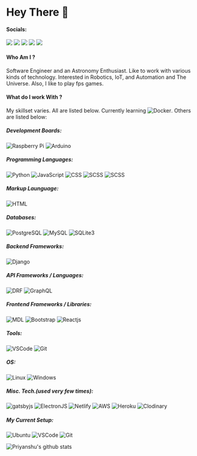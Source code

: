 # Hey There 👋

#### Socials:
 [<img src="https://img.shields.io/badge/stackoverflow-%23FE7A16.svg?&style=for-the-badge&logo=stack-overflow&logoColor=white" target="_blank" rel="noopener noreferrer"/>](https://stackoverflow.com/users/10346571/priyanshu-gupta) [<img src="https://img.shields.io/badge/medium-%2312100E.svg?&style=for-the-badge&logo=medium&logoColor=white" target="_blank" rel="noopener noreferrer"/>](https://medium.com/@priyanshugupta_79653) [<img src="https://img.shields.io/badge/linkedin-%230077B5.svg?&style=for-the-badge&logo=linkedin&logoColor=white" target="_blank" rel="noopener noreferrer"/>](https://www.linkedin.com/in/-priyanshugupta/) [<img src="https://img.shields.io/badge/instagram-%23E4405F.svg?&style=for-the-badge&logo=instagram&logoColor=white" target="_blank" rel="noopener noreferrer"/>](https://www.instagram.com/priy4nshu.gupta/) [<img src="https://img.shields.io/badge/twitter-%231DA1F2.svg?&style=for-the-badge&logo=twitter&logoColor=white" target="_blank" rel="noopener noreferrer"/>](https://twitter.com/_priyanshugupta)

#### Who Am I ?
Software Engineer and an Astronomy Enthusiast. Like to work with various kinds of technology. Interested in Robotics, IoT, and Automation and The Universe. Also, I like to play fps games.

#### What do I work With ?
My skillset varies. All are listed below. Currently learning ![Docker](https://img.shields.io/badge/docker-%232496ED.svg?&style=for-the-badge&logo=docker&logoColor=white).
Others are listed below:

##### Development Boards: 
![Raspberry Pi](https://img.shields.io/badge/raspberry%20pi-%23C51A4A.svg?&style=for-the-badge&logo=raspberry-pi&logoColor=white) ![Arduino](https://img.shields.io/badge/arduino-%2300979D.svg?&style=for-the-badge&logo=arduino&logoColor=white)

##### Programming Languages:
![Python](https://img.shields.io/badge/python-%233776AB.svg?&style=for-the-badge&logo=python&logoColor=white)
![JavaScript](https://img.shields.io/badge/javascript-%23F7DF1E.svg?&style=for-the-badge&logo=javascript&logoColor=white)
![CSS](https://img.shields.io/badge/css-%231572B6.svg?&style=for-the-badge&logo=css3&logoColor=white) ![SCSS](https://img.shields.io/badge/scss-%23cc6699.svg?&style=for-the-badge&logo=sass&logoColor=white) ![SCSS](https://img.shields.io/badge/node.js-%23339933.svg?&style=for-the-badge&logo=node.js&logoColor=white)

##### Markup Launguage:
![HTML](https://img.shields.io/badge/html-%23E34F26.svg?&style=for-the-badge&logo=html5&logoColor=white)

##### Databases:
![PostgreSQL](https://img.shields.io/badge/postgresql-%23336791.svg?&style=for-the-badge&logo=postgresql&logoColor=white) ![MySQL](https://img.shields.io/badge/mysql-%234479A1.svg?&style=for-the-badge&logo=mysql&logoColor=white) ![SQLite3](https://img.shields.io/badge/sqlite3-%23003B57.svg?&style=for-the-badge&logo=sqlite&logoColor=white)

##### Backend Frameworks:
![Django](https://img.shields.io/badge/django-%23092E20.svg?&style=for-the-badge&logo=django&logoColor=white)

##### API Frameworks / Languages:
![DRF](https://img.shields.io/badge/django%20rest%20framework-%23092E20.svg?&style=for-the-badge&logo=django&logoColor=white) ![GraphQL](https://img.shields.io/badge/graphql-%23E10098.svg?&style=for-the-badge&logo=graphql&logoColor=white)

##### Frontend Frameworks / Libraries:
![MDL](https://img.shields.io/badge/material%20design-%23757575.svg?&style=for-the-badge&logo=material-design&logoColor=white) ![Bootstrap](https://img.shields.io/badge/bootstrap%204-%23563D7C.svg?&style=for-the-badge&logo=bootstrap&logoColor=white) ![Reactjs](https://img.shields.io/badge/react-%2361DAFB.svg?&style=for-the-badge&logo=react&logoColor=white)

##### Tools:
![VSCode](https://img.shields.io/badge/visual%20studio%20code-%23007ACC.svg?&style=for-the-badge&logo=visual-studio-code&logoColor=white) ![Git](https://img.shields.io/badge/git-%23F05032.svg?&style=for-the-badge&logo=git&logoColor=white)

##### OS: 
![Linux](https://img.shields.io/badge/linux-%23FCC624.svg?&style=for-the-badge&logo=linux&logoColor=white) ![Windows](https://img.shields.io/badge/windows-%230078D6.svg?&style=for-the-badge&logo=windows&logoColor=white)

##### Misc. Tech.(used very few times):
![gatsbyjs](https://img.shields.io/badge/gatsby-%23663399.svg?&style=for-the-badge&logo=gatsby&logoColor=white) ![ElectronJS](https://img.shields.io/badge/electron-%2347848F.svg?&style=for-the-badge&logo=electron&logoColor=white) ![Netlify](https://img.shields.io/badge/netlify-%2300C7B7.svg?&style=for-the-badge&logo=netlify&logoColor=white) ![AWS](https://img.shields.io/badge/amazon%20aws-%23232F3E.svg?&style=for-the-badge&logo=amazon-aws&logoColor=white) ![Heroku](https://img.shields.io/badge/heroku-%23430098.svg?&style=for-the-badge&logo=heroku&logoColor=white) ![Clodinary](https://img.shields.io/badge/firebase-%23FFCA28.svg?&style=for-the-badge&logo=firebase&logoColor=white) 

##### My Current Setup:
![Ubuntu](https://img.shields.io/badge/ubuntu-20.04-%23E95420.svg?&style=for-the-badge&logo=ubuntu&logoColor=white) ![VSCode](https://img.shields.io/badge/visual%20studio%20code-%23007ACC.svg?&style=for-the-badge&logo=visual-studio-code&logoColor=white) ![Git](https://img.shields.io/badge/git-%23F05032.svg?&style=for-the-badge&logo=git&logoColor=white)


![Priyanshu's github stats](https://github-readme-stats.vercel.app/api?username=Priyanshu24&count_private=true&show_icons=true&)

<!--START_SECTION:waka-->
<!--END_SECTION:waka-->


